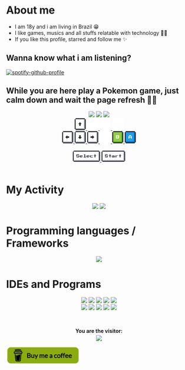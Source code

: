 # About me
- I am 18y and i am living in Brazil 😁
- I like games, musics and all stuffs relatable with technology 👨‍💻
- If you like this profile, starred and follow me ✨

## Wanna know what i am listening?

[![spotify-github-profile](https://spotify-github-profile.vercel.app/api/view?uid=61pr4gb1ittg11qkxsdxc72lc&cover_image=true&theme=natemoo-re&show_offline=false&bar_color=53b14f&bar_color_cover=false)](https://github.com/kittinan/spotify-github-profile)


## While you are here play a Pokemon game, just calm down and wait the page refresh 🍷🗿 



 <div align="center">
   <img width='23%' src='https://66.media.tumblr.com/927365f0bbdd1f3d2f852bac8759f89b/tumblr_mh8a7wx1WG1rfjowdo1_r2_500.gif'/>
   <img src="https://toy.aoaoao.me/image" width="49%"/>
   <img width='23%' src='https://i.pinimg.com/originals/0f/58/60/0f5860ab2d063aaa92d55a994d9b47e4.gif'/>
   <br>
   
   <a href="https://toy.aoaoao.me/control?button=2&callback=https://github.com/JVtristaoAC">  
   <img src="https://raw.githubusercontent.com/JVtristaoAC/JVtristaoAC/master/img/up.png" width="30"/>
      <img src="https://raw.githubusercontent.com/JVtristaoAC/JVtristaoAC/master/img/blank.png" width="30"/>
      <img src="https://raw.githubusercontent.com/JVtristaoAC/JVtristaoAC/master/img/blank.png" width="30"/>
      <img src="https://raw.githubusercontent.com/JVtristaoAC/JVtristaoAC/master/img/blank.png" width="30"/>
     
   </a>
   <br>
   
   <a href="https://toy.aoaoao.me/control?button=1&callback=https://github.com/JVtristaoAC">
   <img src="https://raw.githubusercontent.com/JVtristaoAC/JVtristaoAC/master/img/left.png" width="30"/>
   </a>
   
   <a href="https://toy.aoaoao.me/control?button=3&callback=https://github.com/JVtristaoAC">
      <img src="https://raw.githubusercontent.com/JVtristaoAC/JVtristaoAC/master/img/down.png" width="30"/>
   </a>
   
   <a href="https://toy.aoaoao.me/control?button=0&callback=https://github.com/JVtristaoAC">
   <img src="https://raw.githubusercontent.com/JVtristaoAC/JVtristaoAC/master/img/right.png" width="30"/>
   </a>
   
   
   <a href="https://toy.aoaoao.me/control?button=5&callback=https://github.com/JVtristaoAC">
      <img src="https://raw.githubusercontent.com/JVtristaoAC/JVtristaoAC/master/img/blank.png" width="30"/>
      <img src="https://raw.githubusercontent.com/JVtristaoAC/JVtristaoAC/master/img/B.png" width="30"/>
   </a> 
   
   <a href="https://toy.aoaoao.me/control?button=4&callback=https://github.com/JVtristaoAC">
      <img src="https://raw.githubusercontent.com/JVtristaoAC/JVtristaoAC/master/img/A.png" width="30"/>
   </a>
   
   <br>
   <br>
   <a href="https://toy.aoaoao.me/control?button=6&callback=https://github.com/JVtristaoAC">
      <img src="https://raw.githubusercontent.com/JVtristaoAC/JVtristaoAC/master/img/select.png" height="30"/>
   </a> 
   
   <a href="https://toy.aoaoao.me/control?button=7&callback=https://github.com/JVtristaoAC">
      <img src="https://raw.githubusercontent.com/JVtristaoAC/JVtristaoAC/master/img/start.png" height="30" />
   </a>
   
   <br>
   <br>
    

    
 </div>
 


# My Activity
<p align='center'>
 
<img src='https://streak-stats.demolab.com?user=jvtristaoac&theme=merko&hide_border=false&mode=weekly&card_width=500' />
                                                                                                                     
  <img height="200em" src="https://github-readme-stats-sigma-five.vercel.app/api/top-langs/?username=JVtristaoAC&layout=compact&langs_count=10&theme=merko&border_radius=10&card_width=500" />
  

</p>




# Programming languages / Frameworks

<p align="center">
    <img src="https://skillicons.dev/icons?i=cs,css,html,js,php,py,java,dotnet,flutter,dart&perline=5" />
</p>

# IDEs and Programs

<p align='center'>
  <a href="https://dev.mysql.com/downloads/">
    <img src="https://skillicons.dev/icons?i=mysql"/></a>
    <a href="https://filecr.com/windows/adobe-photoshop-2022-0035/">
    <img src="https://skillicons.dev/icons?i=ps"/></a>
    <a href="https://www.selenium.dev">
    <img src="https://skillicons.dev/icons?i=selenium"/></a>
    <a href="https://www.postman.com/downloads/">
    <img src="https://skillicons.dev/icons?i=postman"/></a>
     <a href="https://developer.android.com/studio">
    <img src="https://skillicons.dev/icons?i=androidstudio"/></a>
     <br>
    <a href="https://visualstudio.microsoft.com/pt-br/downloads/">
    <img src="https://skillicons.dev/icons?i=visualstudio"/></a>
    <a href="https://visualstudio.microsoft.com/pt-br/downloads/">
    <img src="https://skillicons.dev/icons?i=vscode"/></a>                                                    
    <a href="https://gamemaker.io/en/gamemaker">
    <img src="https://skillicons.dev/icons?i=gamemakerstudio" height="48" /></a>
    <a href="https://www.unrealengine.com/pt-BR/download">
    <img src="https://skillicons.dev/icons?i=unreal" height="48" /></a>
    <a href="https://store.unity.com/pt#plans-individual">
    <img src="https://skillicons.dev/icons?i=unity" height="48" /></a>
</p>
<br>
   <p align='center'>
  <b> You are the visitor: </b> 
     <br>
  <img align="center" src="https://profile-counter.glitch.me/{JVtristaoAC}/count.svg" />
</p>

<a href="https://www.buymeacoffee.com/jvtristaoac"> 
   <img align="left" src="https://raw.githubusercontent.com/JVtristaoAC/JVtristaoAC/master/img/coffee.png" height="50" width="200" alt="jvtristaoac" />
  </a>
